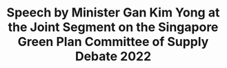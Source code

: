 ---
layout: post
title: "Speech by Minister Gan Kim Yong at the Joint Segment on the Singapore Green Plan Committee of Supply Debate 2022"
file_url: https://www.mti.gov.sg/Newsroom/Speeches/2022/03/Speech-by-Minister-Gan-Kim-Yong-at-the-Joint-Segment-on-the-Singapore-Green-Plan
---